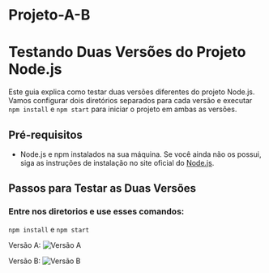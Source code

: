 # Projeto-A-B

# Testando Duas Versões do Projeto Node.js

Este guia explica como testar duas versões diferentes do projeto Node.js. Vamos configurar dois diretórios separados para cada versão e executar `npm install` e `npm start` para iniciar o projeto em ambas as versões.

## Pré-requisitos

- Node.js e npm instalados na sua máquina. Se você ainda não os possui, siga as instruções de instalação no site oficial do [Node.js](https://nodejs.org/).

## Passos para Testar as Duas Versões

### Entre nos diretorios e use esses comandos:

`npm install` e `npm start`

Versão A:
![Versão A](Versão_A.png)

Versão B:
![Versão B](Versão_B.png)



